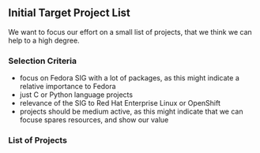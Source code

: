 ## Initial Target Project List

We want to focus our effort on a small list of projects, that we think we can help to a high degree.

### Selection Criteria

* focus on Fedora SIG with a lot of packages, as this might indicate a relative importance to Fedora
* just C or Python language projects
* relevance of the SIG to Red Hat Enterprise Linux or OpenShift
* projects should be medium active, as this might indicate that we can focuse spares resources, and show our value

### List of Projects
